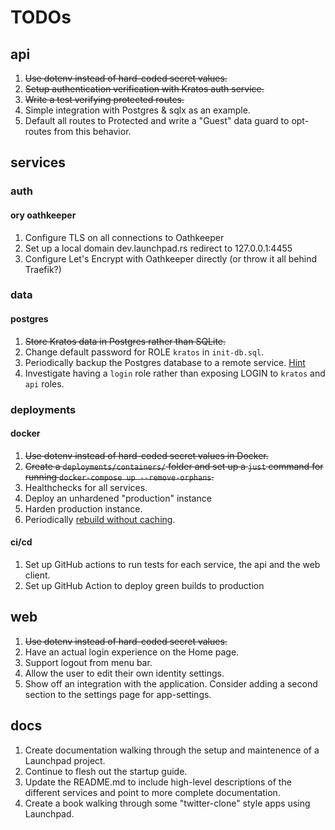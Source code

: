 # TODOs

## api
1. ~~Use dotenv instead of hard-coded secret values.~~
1. ~~Setup authentication verification with Kratos auth service.~~
1. ~~Write a test verifying protected routes.~~
1. Simple integration with Postgres & sqlx as an example.
1. Default all routes to Protected and write a "Guest" data guard to opt-routes from this behavior.

## services

### auth
#### ory oathkeeper
1. Configure TLS on all connections to Oathkeeper
1. Set up a local domain dev.launchpad.rs redirect to 127.0.0.1:4455
1. Configure Let's Encrypt with Oathkeeper directly (or throw it all behind Traefik?)

### data
#### postgres
1. ~~Store Kratos data in Postgres rather than SQLite.~~
1. Change default password for ROLE `kratos` in `init-db.sql`.
1. Periodically backup the Postgres database to a remote service. [Hint](https://davejansen.com/how-to-set-up-and-use-postgres-using-docker/)
1. Investigate having a `login` role rather than exposing LOGIN to `kratos` and `api` roles.

### deployments
#### docker
1. ~~Use dotenv instead of hard-coded secret values in Docker.~~
1. ~~Create a `deployments/containers/` folder and set up a `just` command for running `docker-compose up --remove-orphans`.~~
1. Healthchecks for all services.
1. Deploy an unhardened "production" instance
1. Harden production instance.
1. Periodically [rebuild without caching](https://pythonspeed.com/articles/docker-cache-insecure-images/).

#### ci/cd
1. Set up GitHub actions to run tests for each service, the api and the web client.
1. Set up GitHub Action to deploy green builds to production

## web
1. ~~Use dotenv instead of hard-coded secret values.~~
1. Have an actual login experience on the Home page.
1. Support logout from menu bar.
1. Allow the user to edit their own identity settings.
1. Show off an integration with the application. Consider adding a second section to the settings page for app-settings.

## docs
1. Create documentation walking through the setup and maintenence of a Launchpad project.
1. Continue to flesh out the startup guide.
1. Update the README.md to include high-level descriptions of the different services and point to more complete documentation.
1. Create a book walking through some "twitter-clone" style apps using Launchpad.
